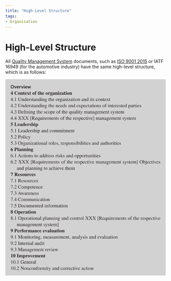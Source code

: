 ```yaml
---
title: "High-Level Structure"
tags: 
- Organisation
---
```

# High-Level Structure

All [Quality Management System](notes/Quality%20Management%20System.md) documents, such as [ISO 9001 2015](notes/ISO%209001%202015.md) or IATF 16949 (for the automotive industry) have the same high-level structure, which is as follows:

![500](attachments/Pasted%20image%2020230118145804.png)